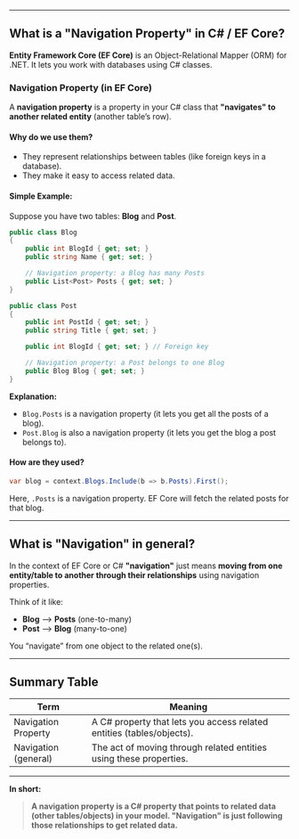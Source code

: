 
---

## What is a **"Navigation Property"** in C# / EF Core?

**Entity Framework Core (EF Core)** is an Object-Relational Mapper (ORM) for .NET. It lets you work with databases using C# classes.

### **Navigation Property (in EF Core)**

A **navigation property** is a property in your C# class that **"navigates" to another related entity** (another table’s row).

#### **Why do we use them?**
- They represent relationships between tables (like foreign keys in a database).
- They make it easy to access related data.

#### **Simple Example:**

Suppose you have two tables: **Blog** and **Post**.

```csharp
public class Blog
{
    public int BlogId { get; set; }
    public string Name { get; set; }

    // Navigation property: a Blog has many Posts
    public List<Post> Posts { get; set; }
}

public class Post
{
    public int PostId { get; set; }
    public string Title { get; set; }

    public int BlogId { get; set; } // Foreign key

    // Navigation property: a Post belongs to one Blog
    public Blog Blog { get; set; }
}
```

**Explanation:**
- `Blog.Posts` is a navigation property (it lets you get all the posts of a blog).
- `Post.Blog` is also a navigation property (it lets you get the blog a post belongs to).

#### **How are they used?**

```csharp
var blog = context.Blogs.Include(b => b.Posts).First();
```
Here, `.Posts` is a navigation property. EF Core will fetch the related posts for that blog.

---

## What is "Navigation" in general?

In the context of EF Core or C# **"navigation"** just means **moving from one entity/table to another through their relationships** using navigation properties.

Think of it like:
- **Blog** ⟶ **Posts** (one-to-many)
- **Post** ⟶ **Blog** (many-to-one)

You “navigate” from one object to the related one(s).

---

## **Summary Table**

| Term                  | Meaning                                                                |
|-----------------------|------------------------------------------------------------------------|
| Navigation Property   | A C# property that lets you access related entities (tables/objects).  |
| Navigation (general)  | The act of moving through related entities using these properties.      |

---

**In short:**  
> **A navigation property is a C# property that points to related data (other tables/objects) in your model. "Navigation" is just following those relationships to get related data.**

